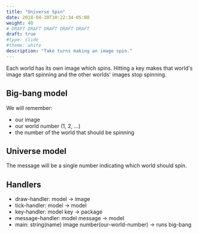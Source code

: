 ```yaml
---
title: "Universe Spin"
date: 2018-04-30T10:22:34-05:00
weight: 40
# DRAFT DRAFT DRAFT DRAFT DRAFT
draft: true
#type: slide
#theme: white
description: "Take turns making an image spin."
---
```


Each world has its own image which spins. Hitting a key makes that world's image start spinning and the other worlds' images stop spinning.

## Big-bang model

We will remember:

* our image
* our world number (1, 2, ...)
* the number of the world that should be spinning

## Universe model

The message will be a single number indicating which world should spin.

## Handlers

* draw-handler: model -> image
* tick-handler: model -> model
* key-handler: model key -> package
* message-handler: model message -> model
* main: string(name) image number(our-world-number) -> runs big-bang

